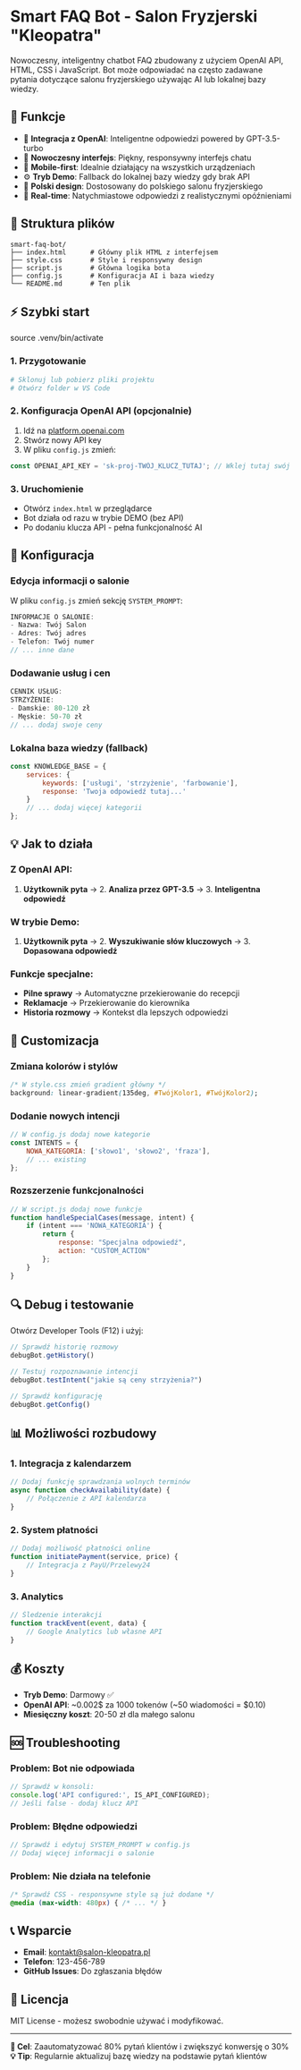 # Smart FAQ Bot - Salon Fryzjerski "Kleopatra"

Nowoczesny, inteligentny chatbot FAQ zbudowany z użyciem OpenAI API, HTML, CSS i JavaScript. Bot może odpowiadać na często zadawane pytania dotyczące salonu fryzjerskiego używając AI lub lokalnej bazy wiedzy.

## 🚀 Funkcje

- 🤖 **Integracja z OpenAI**: Inteligentne odpowiedzi powered by GPT-3.5-turbo
- 💬 **Nowoczesny interfejs**: Piękny, responsywny interfejs chatu
- 📱 **Mobile-first**: Idealnie działający na wszystkich urządzeniach  
- ⚙️ **Tryb Demo**: Fallback do lokalnej bazy wiedzy gdy brak API
- 🎨 **Polski design**: Dostosowany do polskiego salonu fryzjerskiego
- 🔄 **Real-time**: Natychmiastowe odpowiedzi z realistycznymi opóźnieniami

## 📁 Struktura plików

```
smart-faq-bot/
├── index.html      # Główny plik HTML z interfejsem
├── style.css       # Style i responsywny design  
├── script.js       # Główna logika bota
├── config.js       # Konfiguracja AI i baza wiedzy
└── README.md       # Ten plik
```

## ⚡ Szybki start

source .venv/bin/activate

### 1. Przygotowanie
```bash
# Sklonuj lub pobierz pliki projektu
# Otwórz folder w VS Code
```

### 2. Konfiguracja OpenAI API (opcjonalnie)
1. Idź na [platform.openai.com](https://platform.openai.com/api-keys)
2. Stwórz nowy API key
3. W pliku `config.js` zmień:
```javascript
const OPENAI_API_KEY = 'sk-proj-TWÓJ_KLUCZ_TUTAJ'; // Wklej tutaj swój klucz
```

### 3. Uruchomienie
- Otwórz `index.html` w przeglądarce
- Bot działa od razu w trybie DEMO (bez API)
- Po dodaniu klucza API - pełna funkcjonalność AI

## 🔧 Konfiguracja

### Edycja informacji o salonie
W pliku `config.js` zmień sekcję `SYSTEM_PROMPT`:

```javascript
INFORMACJE O SALONIE:
- Nazwa: Twój Salon
- Adres: Twój adres
- Telefon: Twój numer
// ... inne dane
```

### Dodawanie usług i cen
```javascript
CENNIK USŁUG:
STRZYŻENIE:
- Damskie: 80-120 zł
- Męskie: 50-70 zł
// ... dodaj swoje ceny
```

### Lokalna baza wiedzy (fallback)
```javascript
const KNOWLEDGE_BASE = {
    services: {
        keywords: ['usługi', 'strzyżenie', 'farbowanie'],
        response: 'Twoja odpowiedź tutaj...'
    }
    // ... dodaj więcej kategorii
};
```

## 💡 Jak to działa

### Z OpenAI API:
1. **Użytkownik pyta** → 2. **Analiza przez GPT-3.5** → 3. **Inteligentna odpowiedź**

### W trybie Demo:
1. **Użytkownik pyta** → 2. **Wyszukiwanie słów kluczowych** → 3. **Dopasowana odpowiedź**

### Funkcje specjalne:
- **Pilne sprawy** → Automatyczne przekierowanie do recepcji
- **Reklamacje** → Przekierowanie do kierownika  
- **Historia rozmowy** → Kontekst dla lepszych odpowiedzi

## 🎨 Customizacja

### Zmiana kolorów i stylów
```css
/* W style.css zmień gradient główny */
background: linear-gradient(135deg, #TwójKolor1, #TwójKolor2);
```

### Dodanie nowych intencji
```javascript
// W config.js dodaj nowe kategorie
const INTENTS = {
    NOWA_KATEGORIA: ['słowo1', 'słowo2', 'fraza'],
    // ... existing
};
```

### Rozszerzenie funkcjonalności
```javascript
// W script.js dodaj nowe funkcje
function handleSpecialCases(message, intent) {
    if (intent === 'NOWA_KATEGORIA') {
        return {
            response: "Specjalna odpowiedź",
            action: "CUSTOM_ACTION"
        };
    }
}
```

## 🔍 Debug i testowanie

Otwórz Developer Tools (F12) i użyj:

```javascript
// Sprawdź historię rozmowy
debugBot.getHistory()

// Testuj rozpoznawanie intencji  
debugBot.testIntent("jakie są ceny strzyżenia?")

// Sprawdź konfigurację
debugBot.getConfig()
```

## 📊 Możliwości rozbudowy

### 1. Integracja z kalendarzem
```javascript
// Dodaj funkcję sprawdzania wolnych terminów
async function checkAvailability(date) {
    // Połączenie z API kalendarza
}
```

### 2. System płatności
```javascript
// Dodaj możliwość płatności online
function initiatePayment(service, price) {
    // Integracja z PayU/Przelewy24
}
```

### 3. Analytics
```javascript
// Śledzenie interakcji
function trackEvent(event, data) {
    // Google Analytics lub własne API
}
```

## 💰 Koszty

- **Tryb Demo**: Darmowy ✅
- **OpenAI API**: ~0.002$ za 1000 tokenów (~50 wiadomości = $0.10)
- **Miesięczny koszt**: 20-50 zł dla małego salonu

## 🆘 Troubleshooting

### Problem: Bot nie odpowiada
```javascript
// Sprawdź w konsoli:
console.log('API configured:', IS_API_CONFIGURED);
// Jeśli false - dodaj klucz API
```

### Problem: Błędne odpowiedzi
```javascript
// Sprawdź i edytuj SYSTEM_PROMPT w config.js
// Dodaj więcej informacji o salonie
```

### Problem: Nie działa na telefonie
```css
/* Sprawdź CSS - responsywne style są już dodane */
@media (max-width: 480px) { /* ... */ }
```

## 📞 Wsparcie

- **Email**: kontakt@salon-kleopatra.pl
- **Telefon**: 123-456-789
- **GitHub Issues**: Do zgłaszania błędów

## 📄 Licencja

MIT License - możesz swobodnie używać i modyfikować.

---

**🎯 Cel**: Zaautomatyzować 80% pytań klientów i zwiększyć konwersję o 30%  
**💡 Tip**: Regularnie aktualizuj bazę wiedzy na podstawie pytań klientów
